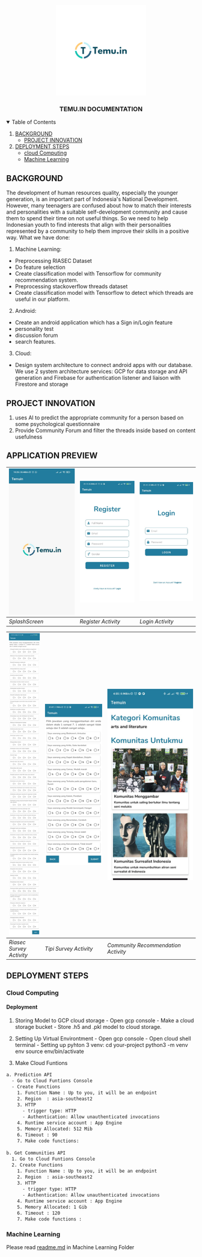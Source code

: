 <!-- PROJECT LOGO -->
<br />
<p align="center">
  <a href="https://github.com/AjiSiwi/arunika-temuin/images/">
    <img src="https://github.com/AjiSiwi/arunika-temuin/blob/master/images/logo.png" alt="Logo" width="240" height="240">
  </a>

  <h3 align="center">TEMU.IN DOCUMENTATION</h3>

</p>



<!-- TABLE OF CONTENTS -->
<details open="open">
  <summary>Table of Contents</summary>
  <ol>
    <li>
      <a href="#Background">BACKGROUND</a>
      <ul>
        <li><a href="#PROJECT INNOVATION">PROJECT INNOVATION</a></li>
      </ul>
    </li>
    <li>
      <a href="#DEPLOYMENT STEPS">DEPLOYMENT STEPS</a>
      <ul>
        <li><a href="#cloud Computing">cloud Computing</a></li>
        <li><a href="#Machine Learning">Machine Learning</a></li>
      </ul>
    </li>
  </ol>
</details>



<!-- ABOUT THE PROJECT -->
## BACKGROUND

The development of human resources quality, especially the younger generation, is an important part of Indonesia's National Development. However, many teenagers are confused about how to match their interests and personalities with a suitable self-development community and cause them to spend their time on not useful things. So we need to help Indonesian youth to find interests that align with their personalities represented by a community to help them improve their skills in a positive way. What we have done:
1.  Machine Learning: 
- Preprocessing RIASEC Dataset
- Do feature selection
- Create classification model with Tensorflow for community recommendation system. 
- Preprocessing stackoverflow threads dataset
- Create classification model with Tensorflow to detect which threads are useful in our platform. 
2.  Android:
- Create an android application which has a Sign in/Login feature
- personality test
- discussion forum
- search features.
3. Cloud: 
- Design system architecture to connect android apps with our database. We use 2 system architecture services: GCP for data storage and API generation and Firebase for authentication listener and liaison with Firestore and storage


## PROJECT INNOVATION

1. uses AI to predict the appropriate community for a person based on some psychological questionnaire
2. Provide Community Forum and filter the threads inside based on content usefulness

## APPLICATION PREVIEW

| <img src="https://github.com/AjiSiwi/arunika-temuin/blob/master/images/apps2.jpeg" alt="SplashScreen"> | <img src="https://github.com/AjiSiwi/arunika-temuin/blob/master/images/apps6.jpeg" alt="Register"> | <img src="https://github.com/AjiSiwi/arunika-temuin/blob/master/images/apps3.jpeg" alt="Login"> |
| --- | --- | --- |
| *SplashScreen* | *Register Activity* | *Login Activity* |

| <img src="https://github.com/AjiSiwi/arunika-temuin/blob/master/images/apps4.jpeg" alt="Riasec"> | <img src="https://github.com/AjiSiwi/arunika-temuin/blob/master/images/apps1.jpeg" alt="Tipi"> | <img src="https://github.com/AjiSiwi/arunika-temuin/blob/master/images/apps5.jpeg" alt="Recommendation"> |
| --- | --- | --- |
| *Riasec Survey Activity* | *Tipi Survey Activity* | *Community Recommendation Activity* |

## DEPLOYMENT STEPS

### Cloud Computing

#### Deployment
  1. Storing Model to GCP cloud storage
    - Open gcp console
    - Make a cloud storage bucket
    - Store .h5 and .pkl model to cloud storage.

  2. Setting Up Virtual Environtment
    - Open gcp console
    - Open cloud shell terminal
    - Setting up pyhton 3 venv:
      cd your-project
      python3 -m venv env
      source env/bin/activate

  3. Make Cloud Funtions

    a. Prediction API
      - Go to Cloud Funtions Console
      - Create Functions
        1. Function Name : Up to you, it will be an endpoint
        2. Region  : asia-southeast2
        3. HTTP
          - trigger type: HTTP
          - Authentication: Allow unauthenticated invocations
        4. Runtime service account : App Engine
        5. Memory Allocated: 512 Mib
        6. Timeout : 90
        7. Make code functions: 

    b. Get Communities API
      1. Go to Cloud Funtions Console
      2. Create Functions
        1. Function Name : Up to you, it will be an endpoint
        2. Region  : asia-southeast2
        3. HTTP
          - trigger type: HTTP
          - Authentication: Allow unauthenticated invocations
        4. Runtime service account : App Engine
        5. Memory Allocated: 1 Gib
        6. Timeout : 120
        7. Make code functions : 

  ### Machine Learning
  Please read [readme.md](https://github.com/AjiSiwi/arunika-temuin/blob/master/Machine%20Learning/readme.md) in Machine Learning Folder






